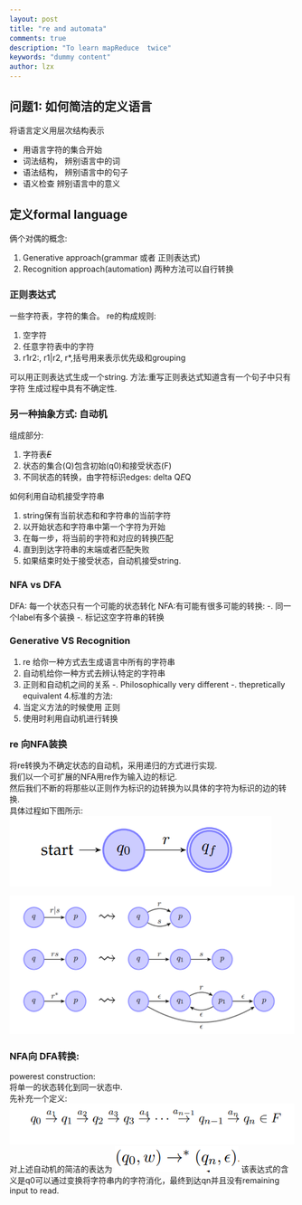 ```yaml
---
layout: post
title: "re and automata"
comments: true
description: "To learn mapReduce  twice"
keywords: "dummy content"
author: lzx
---
```

## 问题1: 如何简洁的定义语言
将语言定义用层次结构表示
- 用语言字符的集合开始
- 词法结构， 辨别语言中的词
- 语法结构， 辨别语言中的句子
- 语义检查 辨别语言中的意义
## 定义formal language
俩个对偶的概念:
1. Generative approach(grammar 或者 正则表达式)
2. Recognition approach(automation)
两种方法可以自行转换
### 正则表达式
一些字符表，字符的集合。
re的构成规则:<br/>
1. 空字符
2. 任意字符表中的字符
3. r1r2:, r1|r2, r*,括号用来表示优先级和grouping

可以用正则表达式生成一个string.
方法:重写正则表达式知道含有一个句子中只有字符
生成过程中具有不确定性.
### 另一种抽象方式: 自动机
组成部分:<br/>
1. 字符表~~*E*~~
2. 状态的集合(Q)包含初始(q0)和接受状态(F)
3. 不同状态的转换，由字符标识edges: delta Q*E*Q

如何利用自动机接受字符串
1. string保有当前状态和和字符串的当前字符
2. 以开始状态和字符串中第一个字符为开始
3. 在每一步，将当前的字符和对应的转换匹配
4. 直到到达字符串的末端或者匹配失败
5. 如果结束时处于接受状态，自动机接受string.
### NFA vs DFA
DFA: 每一个状态只有一个可能的状态转化
NFA:有可能有很多可能的转换:
   -. 同一个label有多个装换
   -. 标记这空字符串的转换<br/>
### Generative VS Recognition
1. re 给你一种方式去生成语言中所有的字符串
2. 自动机给你一种方式去辨认特定的字符串
3. 正则和自动机之间的关系
         -. Philosophically very different
         -. thepretically equivalent
4.标准的方法:
1. 当定义方法的时候使用 正则
2. 使用时利用自动机进行转换
### re 向NFA装换
将re转换为不确定状态的自动机，采用递归的方式进行实现.<br/>
我们以一个可扩展的NFA用re作为输入边的标记.<br/>
然后我们不断的将那些以正则作为标识的边转换为以具体的字符为标识的边的转换.<br/>
具体过程如下图所示:<br/>
![](https://raw.githubusercontent.com/cookieli/image/master/compiler/re_nfa_01.png) 

![](https://raw.githubusercontent.com/cookieli/image/master/compiler/re_nfa_02.png) 
### NFA向 DFA转换:<br/>
powerest construction:<br/>
将单一的状态转化到同一状态中.<br/>
先补充一个定义:<br/>
![](https://raw.githubusercontent.com/cookieli/image/master/compiler/q.png) 
对上述自动机的简洁的表达为
 ![](https://raw.githubusercontent.com/cookieli/image/master/compiler/q0.png) 
 该表达式的含义是q0可以通过变换将字符串内的字符消化，最终到达qn并且没有remaining input to read.<br/>
 
         
